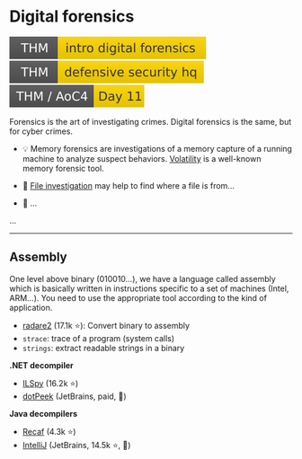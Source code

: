 # Digital forensics

[![introdigitalforensics](../../_badges/thm/introdigitalforensics.svg)](https://tryhackme.com/room/introdigitalforensics)
[![defensivesecurityhq](../../_badges/thm/defensivesecurityhq.svg)](https://tryhackme.com/room/defensivesecurityhq)
[![adventofcyber4](../../_badges/thm/adventofcyber4/day11.svg)](https://tryhackme.com/room/adventofcyber4)

<div class="row row-cols-lg-2"><div>

Forensics is the art of investigating crimes. Digital forensics is the same, but for cyber crimes.

* 💡 Memory forensics are investigations of a memory capture of a running machine to analyze suspect behaviors. [Volatility](../tools/forensics/volatility.md) is a well-known memory forensic tool.

* 🎁 [File investigation](../../purple-team/files/index.md) may help to find where a file is from...

* 🔎 ...

</div><div>

...
</div></div>

<hr class="sep-both">

## Assembly

<div class="row row-cols-lg-2"><div>

One level above binary (010010...), we have a language called assembly which is basically written in instructions specific to a set of machines (Intel, ARM...). You need to use the appropriate tool according to the kind of application.

* [radare2](https://github.com/radareorg/radare2) (17.1k ⭐): Convert binary to assembly
* `strace`: trace of a program (system calls)
* `strings`: extract readable strings in a binary
</div><div>

**.NET decompiler**

* [ILSpy](https://github.com/icsharpcode/ILSpy) (16.2k ⭐)
* [dotPeek](https://www.jetbrains.com/decompiler/) (JetBrains, paid, 🚀)

**Java decompilers**

* [Recaf](https://github.com/Col-E/Recaf) (4.3k ⭐)
* [IntelliJ](https://github.com/JetBrains/intellij-community) (JetBrains, 14.5k ⭐, 🚀)
</div></div>